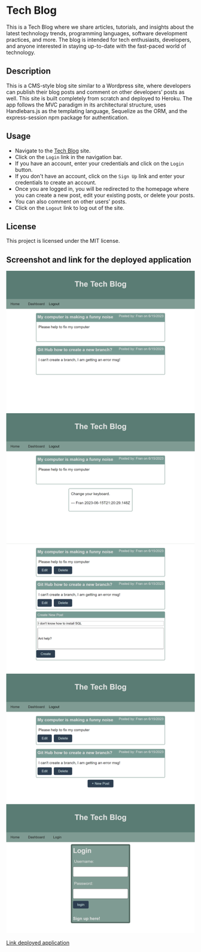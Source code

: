# Tech Blog

This is a Tech Blog where we share articles, tutorials, and insights about the latest technology trends, programming languages, software development practices, and more. The blog is intended for tech enthusiasts, developers, and anyone interested in staying up-to-date with the fast-paced world of technology.

## Description

This is a CMS-style blog site similar to a Wordpress site, where developers can publish their blog posts and comment on other developers’ posts as well. This site is built completely from scratch and deployed to Heroku. The app follows the MVC paradigm in its architectural structure, uses Handlebars.js as the templating language, Sequelize as the ORM, and the express-session npm package for authentication.

## Usage

- Navigate to the [Tech Blog](https://lit-gorge-39686-8c8602a21f73.herokuapp.com/) site.
- Click on the `Login` link in the navigation bar.
- If you have an account, enter your credentials and click on the `Login` button.
- If you don't have an account, click on the `Sign Up` link and enter your credentials to create an account.
- Once you are logged in, you will be redirected to the homepage where you can create a new post, edit your existing posts, or delete your posts.
- You can also comment on other users' posts.
- Click on the `Logout` link to log out of the site.

## License

This project is licensed under the MIT license.

## Screenshot and link for the deployed application

![Screenshot of deployed application](./screenshot/localhost_3001_1.png)
![Screenshot of deployed application](./screenshot/localhost_3001_2.png)
![Screenshot of deployed application](./screenshot/localhost_3001_4.png)
![Screenshot of deployed application](./screenshot/localhost_3001_5.png)
![Screenshot of deployed application](./screenshot/localhost_3001_6.png)

[Link deployed application](https://lit-gorge-39686-8c8602a21f73.herokuapp.com/)
